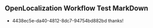 ## OpenLocalization Workflow Test MarkDown
* 4438ec5e-da40-4812-8dc7-94754bd882bd 
thanks!<!--HONumber=Mar16_HO4-->
